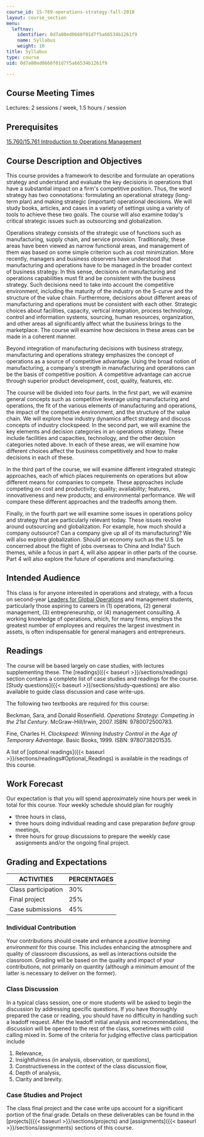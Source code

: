 ```yaml
---
course_id: 15-769-operations-strategy-fall-2010
layout: course_section
menu:
  leftnav:
    identifier: 0d7a80ed0660f01d7f5a66534b1261f9
    name: Syllabus
    weight: 10
title: Syllabus
type: course
uid: 0d7a80ed0660f01d7f5a66534b1261f9

---
```


Course Meeting Times
--------------------

Lectures: 2 sessions / week, 1.5 hours / session

Prerequisites
-------------

[15.760/15.761 Introduction to Operations Management](/courses/15-760b-introduction-to-operations-management-spring-2004)

Course Description and Objectives
---------------------------------

This course provides a framework to describe and formulate an operations strategy and understand and evaluate the key decisions in operations that have a substantial impact on a firm's competitive position. Thus, the word strategy has two connotations: formulating an operational strategy (long-term plan) and making strategic (important) operational decisions. We will study books, articles, and cases in a variety of settings using a variety of tools to achieve these two goals. The course will also examine today's critical strategic issues such as outsourcing and globalization.

Operations strategy consists of the strategic use of functions such as manufacturing, supply chain, and service provision. Traditionally, these areas have been viewed as narrow functional areas, and management of them was based on some simple criterion such as cost minimization. More recently, managers and business observers have understood that manufacturing and operations have to be managed in the broader context of business strategy. In this sense, decisions on manufacturing and operations capabilities must fit and be consistent with the business strategy. Such decisions need to take into account the competitive environment, including the maturity of the industry on the S-curve and the structure of the value chain. Furthermore, decisions about different areas of manufacturing and operations must be consistent with each other. Strategic choices about facilities, capacity, vertical integration, process technology, control and information systems, sourcing, human resources, organization, and other areas all significantly affect what the business brings to the marketplace. The course will examine how decisions in these areas can be made in a coherent manner.

Beyond integration of manufacturing decisions with business strategy, manufacturing and operations strategy emphasizes the concept of operations as a source of competitive advantage. Using the broad notion of manufacturing, a company's strength in manufacturing and operations can be the basis of competitive position. A competitive advantage can accrue through superior product development, cost, quality, features, etc.

The course will be divided into four parts. In the first part, we will examine general concepts such as competitive leverage using manufacturing and operations, the fit of the various elements of manufacturing and operations, the impact of the competitive environment, and the structure of the value chain. We will explore how industry dynamics affect strategy and discuss concepts of industry clockspeed. In the second part, we will examine the key elements and decision categories in an operations strategy. These include facilities and capacities, technology, and the other decision categories noted above. In each of these areas, we will examine how different choices affect the business competitively and how to make decisions in each of these.

In the third part of the course, we will examine different integrated strategic approaches, each of which places requirements on operations but allow different means for companies to compete. These approaches include competing on cost and productivity; quality; availability; features, innovativeness and new products; and environmental performance. We will compare these different approaches and the tradeoffs among them.

Finally, in the fourth part we will examine some issues in operations policy and strategy that are particularly relevant today. These issues revolve around outsourcing and globalization. For example, how much should a company outsource? Can a company give up all of its manufacturing? We will also explore globalization. Should an economy such as the U.S. be concerned about the flight of jobs overseas to China and India? Such themes, while a focus in part 4, will also appear in other parts of the course. Part 4 will also explore the future of operations and manufacturing.

Intended Audience
-----------------

This class is for anyone interested in operations and strategy, with a focus on second-year [Leaders for Global Operations](http://lgo.mit.edu/) and management students, particularly those aspiring to careers in (1) operations, (2) general management, (3) entrepreneurship, or (4) management consulting. A working knowledge of operations, which, for many firms, employs the greatest number of employees and requires the largest investment in assets, is often indispensable for general managers and entrepreneurs.

Readings
--------

The course will be based largely on case studies, with lectures supplementing these. The [readings]({{< baseurl >}}/sections/readings) section contains a complete list of case studies and readings for the course. [Study questions]({{< baseurl >}}/sections/study-questions) are also available to guide class discussion and case write-ups.

The following two textbooks are required for this course:

Beckman, Sara, and Donald Rosenfield. _Operations Strategy: Competing in the 21st Century_. McGraw-Hill/Irwin, 2007. ISBN: 9780072500783.

Fine, Charles H. _Clockspeed: Winning Industry Control in the Age of Temporary Advantage_. Basic Books, 1999. ISBN: 9780738201535.

A list of [optional readings]({{< baseurl >}}/sections/readings#Optional_Readings) is available in the readings of this course.

Work Forecast
-------------

Our expectation is that you will spend approximately nine hours per week in total for this course. Your weekly schedule should plan for roughly

*   three hours in class,
*   three hours doing individual reading and case preparation _before_ group meetings,
*   three hours for group discussions to prepare the weekly case assignments and/or the ongoing final project.

Grading and Expectations
------------------------

| ACTIVITIES | PERCENTAGES |
| --- | --- |
| Class participation | 30% |
| Final project | 25% |
| Case submissions | 45% 

### Individual Contribution

Your contributions should create and enhance a _positive learning environment_ for this course. This includes enhancing the atmosphere and quality of classroom discussions, as well as interactions outside the classroom. Grading will be based on the quality and impact of your contributions, not primarily on quantity (although a minimum amount of the latter is necessary to deliver on the former).

### Class Discussion

In a typical class session, one or more students will be asked to begin the discussion by addressing specific questions. If you have thoroughly prepared the case or reading, you should have no difficulty in handling such a leadoff request. After the leadoff initial analysis and recommendations, the discussion will be opened to the rest of the class, sometimes with cold calling mixed in. Some of the criteria for judging effective class participation include

1.  Relevance,
2.  Insightfulness (in analysis, observation, or questions),
3.  Constructiveness in the context of the class discussion flow,
4.  Depth of analysis,
5.  Clarity and brevity.

### Case Studies and Project

The class final project and the case write ups account for a significant portion of the final grade. Details on these deliverables can be found in the [projects]({{< baseurl >}}/sections/projects) and [assignments]({{< baseurl >}}/sections/assignments) sections of this course.